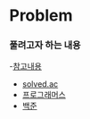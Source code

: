 # Problem

### 풀려고자 하는 내용
-[참고내용](https://velog.io/@taurus429/%EB%B0%B1%EC%A4%80-500%EB%AC%B8%EC%A0%9C-Solve-%ED%9A%8C%EA%B3%A0)
- [solved.ac](https://solved.ac/)
- [프로그래머스](https://programmers.co.kr/)
- [백준](https://www.acmicpc.net/)
